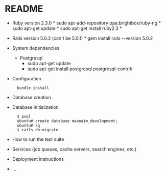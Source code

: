 # README

* Ruby version 2.3.0
        *    sudo apt-add-repository ppa:brightbox/ruby-ng
        *    sudo apt-get update
        *    sudo apt-get install ruby2.3
        *    
* Rails version 5.0.2 (can't be 5.0.1)
        *    gem install rails --version 5.0.2
* System dependencies
    * Postgresql
        *    sudo apt-get update 
        *    sudo apt-get install postgresql postgresql-contrib 

* Configuration

        bundle install

* Database creation

* Database initialization

        $ psql
        ubuntu# create database maanaim_development;
        ubuntu# \q
        $ rails db:migrate

* How to run the test suite

* Services (job queues, cache servers, search engines, etc.)

* Deployment instructions

* ...
